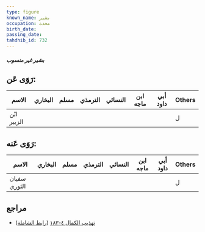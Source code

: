 ```yaml
---
type: figure
known_name: بشير
occupation: محدث
birth_date:
passing_date:
tahdhib_id: 732
---
```

##### بشير غير منسوب

## رَوَى عَن:
| الاسم       | البخاري | مسلم | الترمذي | النسائي | ابن ماجه | أبي داود | Others |
| ----------- | ------- | ---- | ------- | ------- | -------- | -------- | ------ |
| ابْن الزبير |         |      |         |         |          |          | ل      |
## رَوَى عَنه:
| الاسم        | البخاري | مسلم | الترمذي | النسائي | ابن ماجه | أبي داود | Others |
| ------------ | ------- | ---- | ------- | ------- | -------- | -------- | ------ |
| سفيان الثوري |         |      |         |         |          |          | ل      |
## مراجع
- [تهذيب الكمال ٤-١٨٣](obsidian://open?vault=Tahdhib-al-Kamal&file=Figures/٧٣٢-بشير%20غير%20منسوب) ([رابط الشاملة](https://shamela.ws/book/3722/1697))
